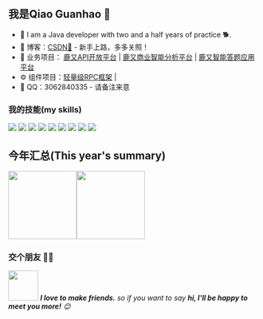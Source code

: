 
## 我是Qiao Guanhao 🚀

- 🌹 I am a Java developer with two and a half years of practice 🐕.
- :pencil: 博客：[CSDN💬](https://blog.csdn.net/weixin_62371118) - 新手上路，多多关照！
- 🏡 业务项目： <a href="https://github.com/Utopia007/lu-api-backend" target="_blank">鹿又API开放平台</a> |  <a href="https://github.com/Utopia007/luyou-bi-backend" target="_blank">鹿又商业智能分析平台</a> |  <a href="https://github.com/Utopia007/luyouda" target="_blank">鹿又智能答题应用平台</a>
- ⚙ 组件项目：<a href="https://github.com/Utopia007/lu-rpc" target="_blank">轻量级RPC框架</a> | 
- 💌 QQ：3062840335 - 请备注来意



### 我的技能(my skills)   

![](https://img.shields.io/badge/-Java-4C7491?style=flat-square&logo=java&logoColor=fff)
![](https://img.shields.io/badge/-MySQL-4479A1?style=flat-square&logo=MySQL&logoColor=fff)
![](https://img.shields.io/badge/-Redis-DC382D?style=flat-square&logo=Redis&logoColor=fff)
![](https://img.shields.io/badge/-Spring-5FB832?style=flat-square&logo=Spring&logoColor=fff)
![](https://img.shields.io/badge/-Vue-4fc08d?style=flat-square&logo=Vue.js&logoColor=fff)
![](https://img.shields.io/badge/-Docker-2496ED?style=flat-square&logo=Docker&logoColor=fff)
![](https://img.shields.io/badge/-Linux-000000?style=flat-square&logo=Linux&logoColor=fff)
![](https://img.shields.io/badge/-Python-3e74a2?style=flat-square&logo=Python&logoColor=fff)
![](https://img.shields.io/badge/-Git-E84E31?style=flat-square&logo=Git&logoColor=fff)


## 今年汇总(This year's summary) 

<img align="" height="137px" src="https://github-readme-stats.vercel.app/api?username=Utopia007&hide_title=true&hide_border=true&show_icons=true&include_all_commits=true&line_height=21&bg_color=0,EC6C6C,FFD479,FFFC79,73FA79&theme=graywhite&locale=cn" /><img align="" height="137px" src="https://github-readme-stats.vercel.app/api/top-langs/?username=Utopia007&hide_title=true&hide_border=true&layout=compact&bg_color=0,73FA79,73FDFF,D783FF&theme=graywhite&locale=cn" />

### 交个朋友 👬🏻

<img src="https://media.giphy.com/media/LnQjpWaON8nhr21vNW/giphy.gif" width="60"> <em><b>I love to make friends.</b> so if you want to say <b>hi, I'll be happy to meet you more!</b> 😊</em>
